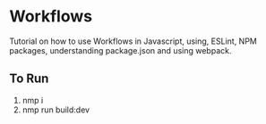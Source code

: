 # Workflows

Tutorial on how to use Workflows in Javascript, using, ESLint, NPM packages, understanding package.json and using webpack.

## To Run

<ol>
    <li>nmp i</li>
    <li>nmp run build:dev</li>
</ol>